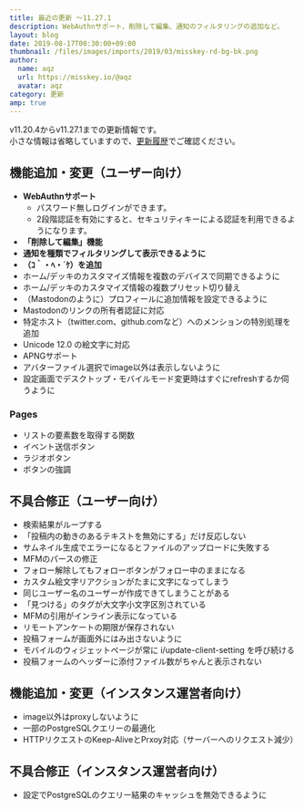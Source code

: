 ```yaml
---
title: 最近の更新 ～11.27.1
description: WebAuthnサポート、削除して編集、通知のフィルタリングの追加など。
layout: blog
date: 2019-08-17T00:30:00+09:00
thumbnail: /files/images/imports/2019/03/misskey-rd-bg-bk.png
author:
  name: aqz
  url: https://misskey.io/@aqz
  avatar: aqz
category: 更新
amp: true
---
```

v11.20.4からv11.27.1までの更新情報です。  
小さな情報は省略していますので、[更新履歴](https://github.com/syuilo/misskey/blob/develop/CHANGELOG.md#11270-20190729)でご確認ください。

## 機能追加・変更（ユーザー向け）
- **WebAuthnサポート**
  * パスワード無しログインができます。
  * 2段階認証を有効にすると、セキュリティキーによる認証を利用できるようになります。
- **「削除して編集」機能**
- **通知を種類でフィルタリングして表示できるように**
- **（ｺ｀・ﾍ・´ｹ）を追加**
- ホーム/デッキのカスタマイズ情報を複数のデバイスで同期できるように
- ホーム/デッキのカスタマイズ情報の複数プリセット切り替え
- （Mastodonのように）プロフィールに追加情報を設定できるように
- Mastodonのリンクの所有者認証に対応
- 特定ホスト（twitter.com、github.comなど）へのメンションの特別処理を追加
- Unicode 12.0 の絵文字に対応
- APNGサポート
- アバターファイル選択でimage以外は表示しないように
- 設定画面でデスクトップ・モバイルモード変更時はすぐにrefreshするか伺うように

### Pages
- リストの要素数を取得する関数
- イベント送信ボタン
- ラジオボタン
- ボタンの強調

## 不具合修正（ユーザー向け）
- 検索結果がループする
- 「投稿内の動きのあるテキストを無効にする」だけ反応しない
- サムネイル生成でエラーになるとファイルのアップロードに失敗する
- MFMのパースの修正
- フォロー解除してもフォローボタンがフォロー中のままになる
- カスタム絵文字リアクションがたまに文字になってしまう
- 同じユーザー名のユーザーが作成できてしまうことがある
- 「見つける」のタグが大文字小文字区別されている
- MFMの引用がインライン表示になっている
- リモートアンケートの期限が保存されない
- 投稿フォームが画面外にはみ出さないように
- モバイルのウィジェットページが常に i/update-client-setting を呼び続ける
- 投稿フォームのヘッダーに添付ファイル数がちゃんと表示されない

## 機能追加・変更（インスタンス運営者向け）
- image以外はproxyしないように
- 一部のPostgreSQLクエリーの最適化
- HTTPリクエストのKeep-AliveとPrxoy対応（サーバーへのリクエスト減少）

## 不具合修正（インスタンス運営者向け）
- 設定でPostgreSQLのクエリー結果のキャッシュを無効できるように

